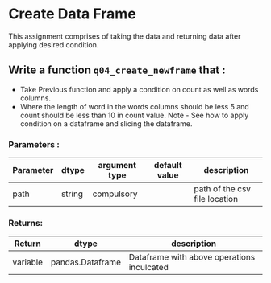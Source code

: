 # Create Data Frame

This assignment comprises of taking the data and returning data after applying desired condition.

## Write a function `q04_create_newframe` that :
- Take Previous function and apply a condition on count as well as words columns.
- Where the length of word in the words columns should be less 5 and count should be less than 10 in count value.
Note - See how to apply condition on a dataframe and slicing the dataframe.


### Parameters :
| Parameter | dtype | argument type | default value | description |
| --- | --- | --- | --- | --- |
| path | string | compulsory |  | path of the csv file location |

### Returns:
| Return | dtype | description |
| --- | --- | --- |
| variable | pandas.Dataframe | Dataframe with above operations inculcated |